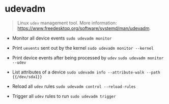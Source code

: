 # udevadm
> Linux `udev` management tool.
> More information: <https://www.freedesktop.org/software/systemd/man/udevadm>.

- Monitor all device events
`sudo udevadm monitor`

- Print `uevents` sent out by the kernel
`sudo udevadm monitor --kernel`

- Print device events after being processed by `udev`
`sudo udevadm monitor --udev`

- List attributes of a device
`sudo udevadm info --attribute-walk --path {{/dev/sda1}}`

- Reload all `udev` rules
`sudo udevadm control --reload-rules`

- Trigger all `udev` rules to run
`sudo udevadm trigger`
